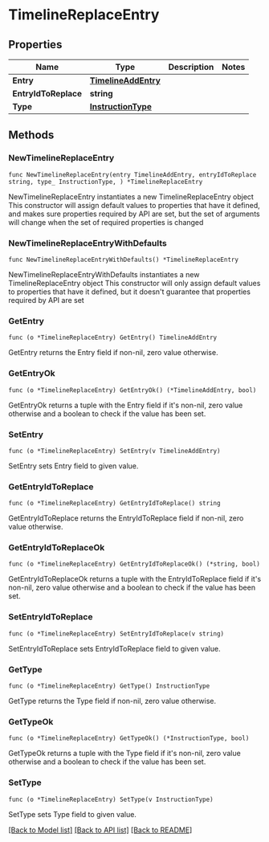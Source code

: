 # TimelineReplaceEntry

## Properties

Name | Type | Description | Notes
------------ | ------------- | ------------- | -------------
**Entry** | [**TimelineAddEntry**](TimelineAddEntry.md) |  | 
**EntryIdToReplace** | **string** |  | 
**Type** | [**InstructionType**](InstructionType.md) |  | 

## Methods

### NewTimelineReplaceEntry

`func NewTimelineReplaceEntry(entry TimelineAddEntry, entryIdToReplace string, type_ InstructionType, ) *TimelineReplaceEntry`

NewTimelineReplaceEntry instantiates a new TimelineReplaceEntry object
This constructor will assign default values to properties that have it defined,
and makes sure properties required by API are set, but the set of arguments
will change when the set of required properties is changed

### NewTimelineReplaceEntryWithDefaults

`func NewTimelineReplaceEntryWithDefaults() *TimelineReplaceEntry`

NewTimelineReplaceEntryWithDefaults instantiates a new TimelineReplaceEntry object
This constructor will only assign default values to properties that have it defined,
but it doesn't guarantee that properties required by API are set

### GetEntry

`func (o *TimelineReplaceEntry) GetEntry() TimelineAddEntry`

GetEntry returns the Entry field if non-nil, zero value otherwise.

### GetEntryOk

`func (o *TimelineReplaceEntry) GetEntryOk() (*TimelineAddEntry, bool)`

GetEntryOk returns a tuple with the Entry field if it's non-nil, zero value otherwise
and a boolean to check if the value has been set.

### SetEntry

`func (o *TimelineReplaceEntry) SetEntry(v TimelineAddEntry)`

SetEntry sets Entry field to given value.


### GetEntryIdToReplace

`func (o *TimelineReplaceEntry) GetEntryIdToReplace() string`

GetEntryIdToReplace returns the EntryIdToReplace field if non-nil, zero value otherwise.

### GetEntryIdToReplaceOk

`func (o *TimelineReplaceEntry) GetEntryIdToReplaceOk() (*string, bool)`

GetEntryIdToReplaceOk returns a tuple with the EntryIdToReplace field if it's non-nil, zero value otherwise
and a boolean to check if the value has been set.

### SetEntryIdToReplace

`func (o *TimelineReplaceEntry) SetEntryIdToReplace(v string)`

SetEntryIdToReplace sets EntryIdToReplace field to given value.


### GetType

`func (o *TimelineReplaceEntry) GetType() InstructionType`

GetType returns the Type field if non-nil, zero value otherwise.

### GetTypeOk

`func (o *TimelineReplaceEntry) GetTypeOk() (*InstructionType, bool)`

GetTypeOk returns a tuple with the Type field if it's non-nil, zero value otherwise
and a boolean to check if the value has been set.

### SetType

`func (o *TimelineReplaceEntry) SetType(v InstructionType)`

SetType sets Type field to given value.



[[Back to Model list]](../README.md#documentation-for-models) [[Back to API list]](../README.md#documentation-for-api-endpoints) [[Back to README]](../README.md)


